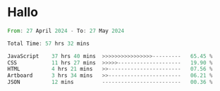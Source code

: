 # Hallo
<!--START_SECTION:waka-->

```rust
From: 27 April 2024 - To: 27 May 2024

Total Time: 57 hrs 32 mins

JavaScript    37 hrs 40 mins  >>>>>>>>>>>>>>>>---------   65.45 %
CSS           11 hrs 27 mins  >>>>>--------------------   19.90 %
HTML          4 hrs 21 mins   >>-----------------------   07.56 %
Artboard      3 hrs 34 mins   >>-----------------------   06.21 %
JSON          12 mins         -------------------------   00.36 %
```

<!--END_SECTION:waka-->
